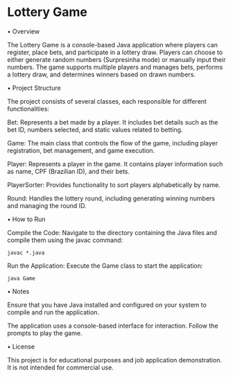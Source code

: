 # Lottery Game

• Overview

The Lottery Game is a console-based Java application where players can register, place bets, and participate in a lottery draw. Players can choose to either generate random numbers (Surpresinha mode) or manually input their numbers. The game supports multiple players and manages bets, performs a lottery draw, and determines winners based on drawn numbers.

• Project Structure

The project consists of several classes, each responsible for different functionalities:

Bet: Represents a bet made by a player. It includes bet details such as the bet ID, numbers selected, and static values related to betting.

Game: The main class that controls the flow of the game, including player registration, bet management, and game execution.

Player: Represents a player in the game. It contains player information such as name, CPF (Brazilian ID), and their bets.

PlayerSorter: Provides functionality to sort players alphabetically by name.

Round: Handles the lottery round, including generating winning numbers and managing the round ID.

• How to Run

Compile the Code: Navigate to the directory containing the Java files and compile them using the javac command:

    javac *.java
  
   Run the Application: Execute the Game class to start the application:

    java Game

• Notes

Ensure that you have Java installed and configured on your system to compile and run the application.

The application uses a console-based interface for interaction. Follow the prompts to play the game.

• License

This project is for educational purposes and job application demonstration. It is not intended for commercial use.
    
